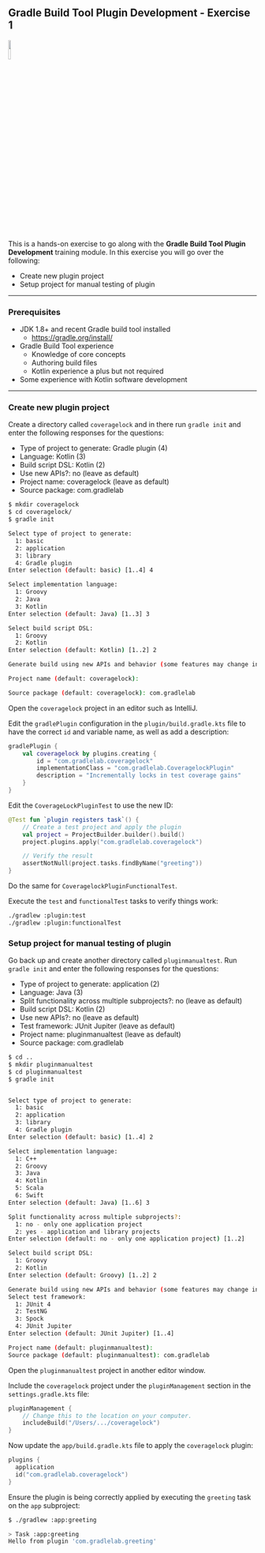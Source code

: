 ## Gradle Build Tool Plugin Development - Exercise 1

<p align="left">
<img width="10%" height="10%" src="https://user-images.githubusercontent.com/120980/174325546-8558160b-7f16-42cb-af0f-511849f22ebc.png">
</p>

This is a hands-on exercise to go along with the
**Gradle Build Tool Plugin Development** training module. In this exercise
you will go over the following:

* Create new plugin project
* Setup project for manual testing of plugin

---
### Prerequisites

* JDK 1.8+ and recent Gradle build tool installed
    * https://gradle.org/install/
* Gradle Build Tool experience
    * Knowledge of core concepts
    * Authoring build files
    * Kotlin experience a plus but not required
* Some experience with Kotlin software development

---
### Create new plugin project

Create a directory called `coveragelock` and in there run `gradle init`
and enter the following responses for the questions:

* Type of project to generate: Gradle plugin (4)
* Language: Kotlin (3)
* Build script DSL: Kotlin (2)
* Use new APIs?: no (leave as default)
* Project name: coveragelock (leave as default)
* Source package: com.gradlelab

```bash
$ mkdir coveragelock
$ cd coveragelock/
$ gradle init

Select type of project to generate:
  1: basic
  2: application
  3: library
  4: Gradle plugin
Enter selection (default: basic) [1..4] 4

Select implementation language:
  1: Groovy
  2: Java
  3: Kotlin
Enter selection (default: Java) [1..3] 3

Select build script DSL:
  1: Groovy
  2: Kotlin
Enter selection (default: Kotlin) [1..2] 2

Generate build using new APIs and behavior (some features may change in the next minor release)? (default: no) [yes, no] 

Project name (default: coveragelock): 

Source package (default: coveragelock): com.gradlelab
```

Open the `coveragelock` project in an editor such as IntelliJ.

Edit the `gradlePlugin` configuration in the  `plugin/build.gradle.kts` file
to have the correct `id` and variable name, as well as add a description:

```kotlin
gradlePlugin {
    val coveragelock by plugins.creating {
        id = "com.gradlelab.coveragelock"
        implementationClass = "com.gradlelab.CoveragelockPlugin"
        description = "Incrementally locks in test coverage gains"
    }
}
```

Edit the `CoverageLockPluginTest` to use the new ID:

```kotlin
@Test fun `plugin registers task`() {
    // Create a test project and apply the plugin
    val project = ProjectBuilder.builder().build()
    project.plugins.apply("com.gradlelab.coveragelock")

    // Verify the result
    assertNotNull(project.tasks.findByName("greeting"))
}
```

Do the same for `CoveragelockPluginFunctionalTest`.

Execute the `test` and `functionalTest` tasks to verify things work:

```bash
./gradlew :plugin:test
./gradlew :plugin:functionalTest
```

### Setup project for manual testing of plugin

Go back up and create another directory called `pluginmanualtest`. Run
`gradle init` and enter the following responses for the questions: 

* Type of project to generate: application (2)
* Language: Java (3)
* Split functionality across multiple subprojects?: no (leave as default)
* Build script DSL: Kotlin (2)
* Use new APIs?: no (leave as default)
* Test framework: JUnit Jupiter (leave as default)
* Project name: pluginmanualtest (leave as default)
* Source package: com.gradlelab

```bash
$ cd ..
$ mkdir pluginmanualtest
$ cd pluginmanualtest
$ gradle init


Select type of project to generate:
  1: basic
  2: application
  3: library
  4: Gradle plugin
Enter selection (default: basic) [1..4] 2

Select implementation language:
  1: C++
  2: Groovy
  3: Java
  4: Kotlin
  5: Scala
  6: Swift
Enter selection (default: Java) [1..6] 3

Split functionality across multiple subprojects?:
  1: no - only one application project
  2: yes - application and library projects
Enter selection (default: no - only one application project) [1..2] 

Select build script DSL:
  1: Groovy
  2: Kotlin
Enter selection (default: Groovy) [1..2] 2

Generate build using new APIs and behavior (some features may change in the next minor release)? (default: no) [yes, no] 
Select test framework:
  1: JUnit 4
  2: TestNG
  3: Spock
  4: JUnit Jupiter
Enter selection (default: JUnit Jupiter) [1..4] 

Project name (default: pluginmanualtest): 
Source package (default: pluginmanualtest): com.gradlelab
```

Open the `pluginmanualtest` project in another editor window.

Include the `coveragelock` project under the `pluginManagement` section
in the `settings.gradle.kts` file:

```kotlin
pluginManagement {
    // Change this to the location on your computer.
    includeBuild("/Users/.../coveragelock")
}
```

Now update the `app/build.gradle.kts` file to apply the `coveragelock` plugin:

```kotlin
plugins {
  application
  id("com.gradlelab.coveragelock")
}
```

Ensure the plugin is being correctly applied by executing the `greeting` task
on the `app` subproject:

```bash
$ ./gradlew :app:greeting

> Task :app:greeting
Hello from plugin 'com.gradlelab.greeting'
```